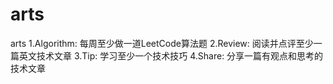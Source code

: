 # arts
arts
1.Algorithm: 每周至少做一道LeetCode算法题 
2.Review: 阅读并点评至少一篇英文技术文章 
3.Tip: 学习至少一个技术技巧 
4.Share: 分享一篇有观点和思考的技术文章 
